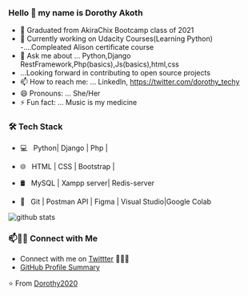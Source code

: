 ### Hello 👋 my name is Dorothy Akoth




- 🔭 Graduated from AkiraChix Bootcamp class of 2021
- 🌱 Currently working on Udacity Courses(Learning Python)
-....Compleated Alison certificate course 
- 💬 Ask me about ... Python,Django RestFramework,Php(basics),Js(basics),html,css
- ...Looking forward in contributing to open source projects
- 📫 How to reach me: ... LinkedIn,    https://twitter.com/dorothy_techy
- 😄 Pronouns: ... She/Her
- ⚡ Fun fact: ...  Music is my medicine



<h3>🛠 Tech Stack</h3>

- 💻 &nbsp; Python| Django | Php | 
- 🌐 &nbsp; HTML | CSS | Bootstrap | 

- 🛢 &nbsp; MySQL | Xampp server| Redis-server
- 🔧 &nbsp; Git | Postman API | Figma | Visual Studio|Google Colab


![github stats](https://github-readme-stats.vercel.app/api?username=Dorothy2020&show_icons=true)

### 📫🤝🏻 Connect with Me

 - Connect with me on [Twittter](https://www.twittter.com/in/dorothy_techy/) 👨🏻‍💻
 - [GitHub Profile Summary](https://profile-summary-for-github.com/user/Dorothy2020)

⭐️ From [Dorothy2020](https://github.com/[Dorothy2020])
